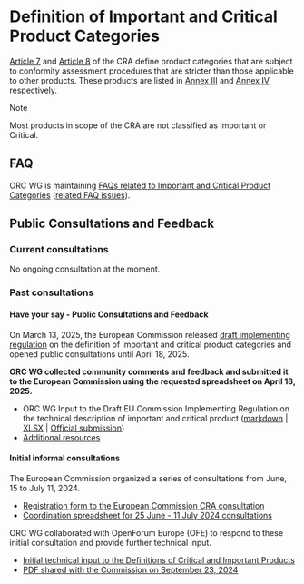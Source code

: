 # Definition of Important and Critical Product Categories

[Article 7][] and [Article 8][] of the CRA define product categories that are subject to conformity assessment procedures that are stricter than those applicable to other products. These products are listed in [Annex III][] and [Annex IV][] respectively.

> [!NOTE]
> Most products in scope of the CRA are not classified as Important or Critical.

## FAQ

ORC WG is maintaining [FAQs related to Important and Critical Product Categories][FAQ] ([related FAQ issues][]).

## Public Consultations and Feedback

### Current consultations

No ongoing consultation at the moment.

### Past consultations

#### Have your say - Public Consultations and Feedback

On March 13, 2025, the European Commission released [draft implementing regulation][] on the definition of important and critical product categories and opened public consultations until April 18, 2025.

**ORC WG collected community comments and feedback and submitted it to the European Commission using the requested spreadsheet on April 18, 2025.**

* ORC WG Input to the Draft EU Commission Implementing Regulation on the technical description of important and critical product ([markdown](./input-to-draft-regulation.md) | [XLSX](./input-to-draft-regulation-2025-04-18.xlsx) | [Official submission](https://ec.europa.eu/info/law/better-regulation/have-your-say/initiatives/14449-Technical-description-of-important-and-critical-products-with-digital-elements/F3536950_en))
* [Additional resources](../resources#march-13-2025---draft-product-definitions)


#### Initial informal consultations

The European Commission organized a series of consultations from June, 15 to July 11, 2024.

- [Registration form to the European Commission CRA consultation][registration form]
- [Coordination spreadsheet for 25 June - 11 July 2024 consultations][coordination spreadsheet]

ORC WG collaborated with OpenForum Europe (OFE) to respond to these initial consultation and provide further technical input.

- [Initial technical input to the Definitions of Critical and Important Products](./input-to-initial-consultation.md)
- [PDF shared with the Commission on September 23, 2024](./input-to-initial-consultation-2024-09-23.md)

[Article 7]: https://eur-lex.europa.eu/legal-content/EN/TXT/HTML/?uri=OJ:L_202402847#art_7
[Article 8]: https://eur-lex.europa.eu/legal-content/EN/TXT/HTML/?uri=OJ:L_202402847#art_8
[Annex III]: https://eur-lex.europa.eu/legal-content/EN/TXT/HTML/?uri=OJ:L_202402847#anx_III
[Annex IV]: https://eur-lex.europa.eu/legal-content/EN/TXT/HTML/?uri=OJ:L_202402847#anx_IV

[FAQ]: https://github.com/orcwg/cra-hub/blob/main/faq.md#important-and-critical-product-categories
[related FAQ issues]: https://github.com/orcwg/cra-hub/issues?q=is:issue%20state:open%20label:%22Critical%20and%20Important%20Products%22%20label:FAQ

[draft implementing regulation]: https://ec.europa.eu/info/law/better-regulation/have-your-say/initiatives/14449-Technical-description-of-important-and-critical-products-with-digital-elements_en
[Related pull requests]: https://github.com/orcwg/cra-hub/pulls?q=is:pr+is:open+label:%22Critical+and+Important+Products%22

[registration form]: https://ec.europa.eu/eusurvey/runner/CRAconsultations
[coordination spreadsheet]: https://docs.google.com/spreadsheets/d/1tVEd8A_Bk3k-QBS8CoiHxurYy_IvqcVmL5M2dgayuUg/edit?gid=0#gid=0


